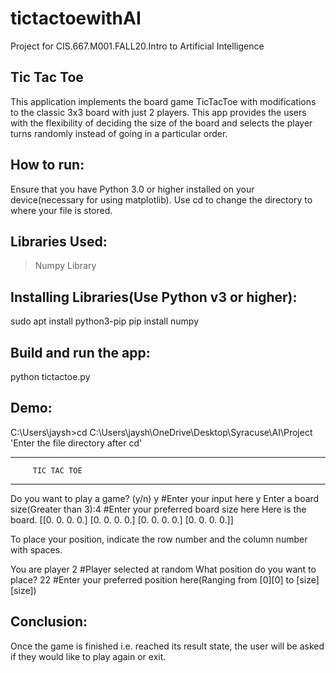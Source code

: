 # tictactoewithAI
Project for CIS.667.M001.FALL20.Intro to Artificial  Intelligence

## Tic Tac Toe
This application implements the board game TicTacToe with modifications to the classic 3x3 board with just 2 players.
This app provides the users with the flexibility of deciding the size of the board and selects the player turns randomly instead of going in a particular order.

## How to run:
Ensure that you have Python 3.0 or higher installed on your device(necessary for using matplotlib).
Use cd <file directory> to change the directory to where your file is stored. 

## Libraries Used:
>Numpy Library 

## Installing Libraries(Use Python v3 or higher):
sudo apt install python3-pip
pip install numpy


## Build and run the app:
python tictactoe.py

## Demo:
C:\Users\jaysh>cd C:\Users\jaysh\OneDrive\Desktop\Syracuse\AI\Project  'Enter the file directory after cd'

-------------------------------
         TIC TAC TOE
-------------------------------

Do you want to play a game? (y/n) y    #Enter your input here
y
Enter a board size(Greater than 3):4    #Enter your preferred board size here 
Here is the board.
[[0. 0. 0. 0.]
 [0. 0. 0. 0.]
 [0. 0. 0. 0.]
 [0. 0. 0. 0.]]

To place your position, indicate the row number and the column number with spaces.


You are player 2    #Player selected at random
What position do you want to place? 22    #Enter your preferred position here(Ranging from [0][0] to [size][size])


## Conclusion:
Once the game is finished i.e. reached its result state, the user will be asked if they would like to play again or exit.
